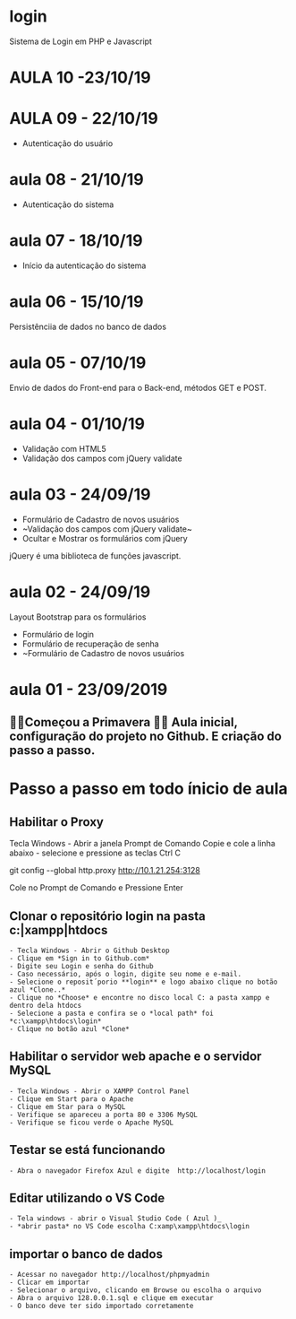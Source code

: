 # login
Sistema de Login em PHP e Javascript

# AULA 10 -23/10/19

# AULA 09 - 22/10/19
- Autenticação do usuário

# aula 08 - 21/10/19
- Autenticação do sistema

# aula 07 - 18/10/19
- Início da autenticação do sistema

# aula 06 - 15/10/19
Persistênciia de dados no banco de dados

# aula 05 - 07/10/19
Envio de dados do Front-end para o Back-end, 
métodos GET e POST.

# aula 04 - 01/10/19
- Validação com HTML5
- Validação dos campos com jQuery validate



# aula 03 - 24/09/19
- Formulário de Cadastro de novos usuários
- ~Validação dos campos com jQuery validate~
- Ocultar e Mostrar os formulários com jQuery

jQuery é uma biblioteca de funções javascript.


# aula 02 - 24/09/19
Layout Bootstrap para os formulários
- Formulário de login 
- Formulário de recuperação de senha
- ~Formulário de Cadastro de novos usuários


# aula 01 - 23/09/2019

🌻🌸Começou a Primavera    🌸🍀
Aula inicial, configuração do projeto no Github.
E criação do passo a passo.
---
# Passo a passo em todo ínicio de aula

## Habilitar o Proxy
  Tecla Windows - Abrir a janela Prompt de Comando
  Copie e cole a linha abaixo - selecione e pressione as teclas Ctrl C

  git config --global http.proxy http://10.1.21.254:3128

  Cole no Prompt de Comando e
  Pressione Enter
  
  
  ## Clonar o repositório **login** na pasta **c:|xampp|htdocs**
    - Tecla Windows - Abrir o Github Desktop
    - Clique em *Sign in to Github.com*
    - Digite seu Login e senha do Github
    - Caso necessário, após o login, digite seu nome e e-mail.
    - Selecione o reposit´porio **login** e logo abaixo clique no botão azul *Clone..*
    - Clique no *Choose* e encontre no disco local C: a pasta xampp e dentro dela htdocs
    - Selecione a pasta e confira se o *local path* foi *c:\xampp\htdocs\login*
    - Clique no botão azul *Clone*
    
    
  ## Habilitar o servidor web **apache** e o servidor **MySQL**
    - Tecla Windows - Abrir o XAMPP Control Panel
    - Clique em Start para o Apache
    - Clique em Star para o MySQL
    - Verifique se apareceu a porta 80 e 3306 MySQL
    - Verifique se ficou verde o Apache MySQL
    
  ## Testar se está funcionando
    - Abra o navegador Firefox Azul e digite  http://localhost/login
    
  ## Editar utilizando o VS Code
    - Tela windows - abrir o Visual Studio Code ( Azul )_
    - *abrir pasta* no VS Code escolha C:xamp\xampp\htdocs\login

  ## importar o banco de dados
    - Acessar no navegador http://localhost/phpmyadmin
    - Clicar em importar
    - Selecionar o arquivo, clicando em Browse ou escolha o arquivo
    - Abra o arquivo 128.0.0.1.sql e clique em executar 
    - O banco deve ter sido importado corretamente
